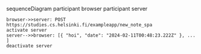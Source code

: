 sequenceDiagram
    participant browser
    participant server
    
    browser->>server: POST https://studies.cs.helsinki.fi/exampleapp/new_note_spa
    activate server
    server-->>browser: [{ "hoi", "date": "2024-02-11T00:48:23.222Z" }, ... ]
    deactivate server 